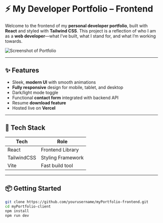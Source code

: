 # ⚡️ My Developer Portfolio – Frontend

Welcome to the frontend of my **personal developer portfolio**, built with **React** and styled with **Tailwind CSS**. This project is a reflection of who I am as a **web developer**—what I’ve built, what I stand for, and what I’m working towards.

![Screenshot of Portfolio](https://your-screenshot-link.com) <!-- Add your hosted screenshot here -->

---

## ✨ Features

- Sleek, **modern UI** with smooth animations
- **Fully responsive** design for mobile, tablet, and desktop
- Dark/light mode toggle
- Functional **contact form** integrated with backend API
- Resume **download feature**
- Hosted live on **Vercel**

---

## 🚀 Tech Stack

| Tech        | Role               |
|-------------|--------------------|
| React       | Frontend Library   |
| TailwindCSS | Styling Framework  |
| Vite        | Fast build tool    |

---

## 📦 Getting Started

```bash
git clone https://github.com/yourusername/myPortfolio-frontend.git
cd myPortfolio-client
npm install
npm run dev

